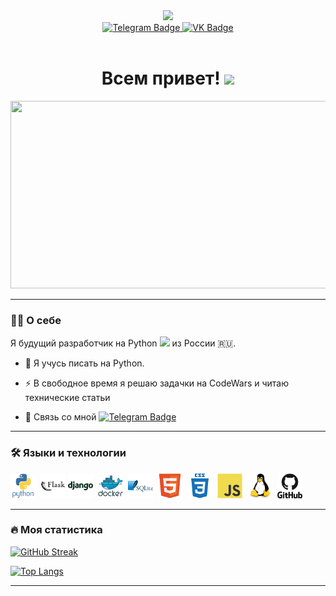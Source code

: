 

<div id="header" align="center">
  <img src="https://media.giphy.com/media/M9gbBd9nbDrOTu1Mqx/giphy.gif" width="100"/>

<div id="badges" align="center">
  <a href="https://t.me/Rodan3D">
    <img src="https://img.shields.io/badge/Telegram-blue?style=for-the-badge&logo=telegram&logoColor=white" alt="Telegram Badge"/>
  </a>
  <a href="https://vk.com/rodan3d">
    <img src="https://img.shields.io/badge/VK-blue?style=for-the-badge&logo=vk&logoColor=white" alt="VK Badge"/>
  </a>
</div>

<div id="badges">
<a href="https://github.com/Rodan3D">
    <img src="https://komarev.com/ghpvc/?username=Rodan3D&style=flat-square&color=blue" alt=""/>
  </a>
</div>

<h1>
  Всем привет!
  <img src="https://media.giphy.com/media/hvRJCLFzcasrR4ia7z/giphy.gif" width="30px"/>
</h1>

<div align="center">
  <img src="https://media.giphy.com/media/dWesBcTLavkZuG35MI/giphy.gif" width="600" height="300"/>
</div>

---

<div align="left">
  
### :man_technologist: О себе 

Я будущий разработчик на Python <img src="https://media.giphy.com/media/WUlplcMpOCEmTGBtBW/giphy.gif" width="30"> из России :ru:.

- :telescope: Я учусь писать на Python.

- :zap: В свободное время я решаю задачки на CodeWars и читаю технические статьи

- :speech_balloon: Связь со мной [![Telegram Badge](https://img.shields.io/badge/-Telegram-blue?style=flat&logo=telegram&logoColor=white)](https://t.me/Rodan3D)
</div> 

  ---
  
<div align="left">
  
### :hammer_and_wrench: Языки и технологии 

</div> 

<div align="left">
  <img src="https://github.com/devicons/devicon/blob/master/icons/python/python-original-wordmark.svg?short_path=880e730" title="Python" alt="Python" width="40" height="40"/>&nbsp;
  <img src="https://github.com/devicons/devicon/blob/master/icons/flask/flask-original-wordmark.svg" title="Flask" **alt="Flask" width="40" height="40"/>
  <img src="https://github.com/devicons/devicon/blob/master/icons/django/django-plain-wordmark.svg" title="Django" alt="Django" width="40" height="40"/>&nbsp;
  <img src="https://github.com/devicons/devicon/blob/master/icons/docker/docker-original-wordmark.svg" title="Docker"  alt="Docker" width="40" height="40"/>&nbsp;
  <img src="https://github.com/devicons/devicon/blob/master/icons/sqlite/sqlite-original-wordmark.svg" title="SQLite"  alt="SQLite" width="40" height="40"/>&nbsp;
  <img src="https://github.com/devicons/devicon/blob/master/icons/html5/html5-original.svg" title="HTML5" alt="HTML" width="40" height="40"/>&nbsp;
  <img src="https://github.com/devicons/devicon/blob/master/icons/css3/css3-plain-wordmark.svg"  title="CSS3" alt="CSS" width="40" height="40"/>&nbsp;
  <img src="https://github.com/devicons/devicon/blob/master/icons/javascript/javascript-original.svg" title="JavaScript" alt="JavaScript" width="40" height="40"/>&nbsp;
  <img src="https://github.com/devicons/devicon/blob/master/icons/linux/linux-original.svg" title="Linux" alt="Linux" width="40" height="40"/>&nbsp;
  <img src="https://github.com/devicons/devicon/blob/master/icons/github/github-original-wordmark.svg" title="GitHub" **alt="GitHub" width="40" height="40"/>
</div>

---

<div align="left">
  
### :fire: Моя статистика
</div> 

<div align="left">
  
[![GitHub Streak](http://github-readme-streak-stats.herokuapp.com?user=Rodan3D&layout=compact&theme=vision-friendly-dark)](https://git.io/streak-stats)

[![Top Langs](https://github-readme-stats.vercel.app/api/top-langs/?username=Rodan3D&layout=compact&theme=vision-friendly-dark)](https://github.com/anuraghazra/github-readme-stats)

</div> 

---

<!-- BLOG-POST-LIST:START -->

<!-- BLOG-POST-LIST:END -->
